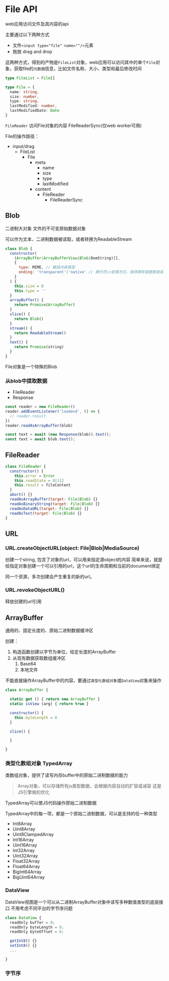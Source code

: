 # File API

web应用访问文件及其内容的api

主要通过以下两种方式

+ 文件`<input type="file" name=""/>`元素
+ 拖放 drag and drop

这两种方式，得到的产物是`FileList`对象，web应用可以访问其中的单个`File`对象，获取file的`元数据`信息，比如文件名称、大小、类型和最后修改时间

```ts
type FileList = File[]

type File = {
  name: string,
  size: number,
  type: string,
  lastModified: number,
  lastModifiedDate: Date
}

```

`FileReader` 访问File对象的内容
FileReaderSync(仅web worker可用)

File的操作路径：

+ input/drag
  + FileList
    + File
      + meta
        + name
        + size
        + type
        + lastModified
      + content
        + FileReader
          + FileReaderSync

## Blob

二进制大对象
文件的不可变原始数据对象

可以作为文本、二进制数据被读取，或者转换为ReadableStream

```js
class Blob {
  constructor(
    (ArrayBuffer|ArrayBufferView|Blob|DomString)[], 
    { 
      type: MIME, // 数组内容类型
      ending: 'transparent'|'native' // 换行符\n处理方式，保持原样或替换成系统对应
    }
  ) {
    this.size = 0
    this.type = ''
  }
  arrayBuffer() {
    return Promise(ArrayBuffer)
  }
  slice() {
    return Blob()
  }
  stream() {
    return ReadableStream()
  }
  text() {
    return Promise(string)
  }
}
```

File对象是一个特殊的Blob

### 从blob中提取数据

+ FileReader
+ Response

```js
const reader = new FileReader()
reader.addEventListener('loadend', () => {
  // reader.result
})
reader.readAsArrayBuffer(blob)
```

```js
const text = await (new Response(blob)).text();
const text = await blob.text();
```

## FileReader

```js
class FileReader {
  constructor() {
    this.error = Error
    this.readState = 0|1|2
    this.result = fileContent
  }
  abort() {}
  readAsArrayBuffer(target: File|Blob) {}
  readAsBinaryString(target: File|Blob) {}
  readAsDataURL(target: File|Blob) {}
  readAsText(target: File|Blob) {}
}

```

## URL

### URL.createObjectURL(object: File|Blob|MediaSource)

创建一个string, 包含了对象的url，可以用来指定源object的内容
简单来说，就是给指定对象创建一个可以引用的url，这个url的生命周期和当前的document绑定

同一个资源，多次创建会产生重复的新的url。

### URL.revokeObjectURL()

释放创建的url引用

## ArrayBuffer

通用的、固定长度的、原始二进制数据缓冲区

创建：

1. 构造函数创建以字节为单位，给定长度的ArrayBuffer
2. 从现有数据获取数组缓冲区
   1. Base64
   2. 本地文件

不能直接操作ArrayBuffer中的内容，要通过`类型化数组对象`或`DataView`对象来操作

```js
class ArrayBuffer {

  static get () { return new ArrayBuffer }
  static isView (arg) { return true }

  constructor() {
    this.byteLength = 0
  }

  slice() {

  }

}

```

### 类型化数组对象 TypedArray

类数组对象，提供了读写内存buffer中的原始二进制数据的能力

> Array对象，可以存储所有js类型数据，会根据内容自动的扩容或减容
> 这是JS引擎做的优化

TypedArray可以使JS代码操作原始二进制数据

TypedArray中的每一项，都是一个原始二进制数据，可以是支持的任一种类型

+ Int8Array
+ Uint8Array
+ Uint8ClampedArray
+ Int16Array
+ Uint16Array
+ Int32Array
+ Uint32Array
+ Float32Array
+ Float64Array
+ BigInt64Array
+ BigUint64Array

### DataView

DataView视图是一个可以从二进制ArrayBuffer对象中读写多种数值类型的底层接口
不用考虑不同平台的字节序问题

```js
class DataView {
  readOnly buffer = 0;  
  readOnly byteLength = 0;  
  readOnly byteOffset = 0;

  getInt8() {}  
  setInt8() {}
  ...

}
```

### 字节序
